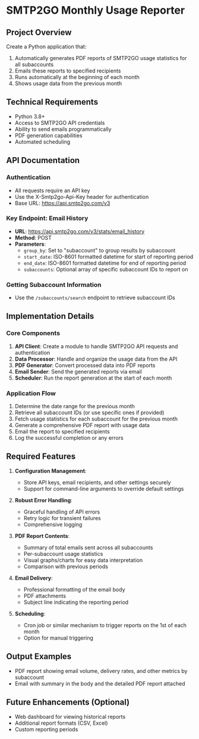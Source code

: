 # SMTP2GO Monthly Usage Reporter

## Project Overview
Create a Python application that:
1. Automatically generates PDF reports of SMTP2GO usage statistics for all subaccounts
2. Emails these reports to specified recipients
3. Runs automatically at the beginning of each month
4. Shows usage data from the previous month

## Technical Requirements
- Python 3.8+
- Access to SMTP2GO API credentials
- Ability to send emails programmatically
- PDF generation capabilities
- Automated scheduling

## API Documentation

### Authentication
- All requests require an API key
- Use the X-Smtp2go-Api-Key header for authentication
- Base URL: https://api.smtp2go.com/v3

### Key Endpoint: Email History
- **URL**: https://api.smtp2go.com/v3/stats/email_history
- **Method**: POST
- **Parameters**:
  - `group_by`: Set to "subaccount" to group results by subaccount
  - `start_date`: ISO-8601 formatted datetime for start of reporting period
  - `end_date`: ISO-8601 formatted datetime for end of reporting period
  - `subaccounts`: Optional array of specific subaccount IDs to report on

### Getting Subaccount Information
- Use the `/subaccounts/search` endpoint to retrieve subaccount IDs

## Implementation Details

### Core Components
1. **API Client**: Create a module to handle SMTP2GO API requests and authentication
2. **Data Processor**: Handle and organize the usage data from the API
3. **PDF Generator**: Convert processed data into PDF reports
4. **Email Sender**: Send the generated reports via email
5. **Scheduler**: Run the report generation at the start of each month

### Application Flow
1. Determine the date range for the previous month
2. Retrieve all subaccount IDs (or use specific ones if provided)
3. Fetch usage statistics for each subaccount for the previous month
4. Generate a comprehensive PDF report with usage data
5. Email the report to specified recipients
6. Log the successful completion or any errors

## Required Features
1. **Configuration Management**:
   - Store API keys, email recipients, and other settings securely
   - Support for command-line arguments to override default settings

2. **Robust Error Handling**:
   - Graceful handling of API errors
   - Retry logic for transient failures
   - Comprehensive logging

3. **PDF Report Contents**:
   - Summary of total emails sent across all subaccounts
   - Per-subaccount usage statistics
   - Visual graphs/charts for easy data interpretation
   - Comparison with previous periods

4. **Email Delivery**:
   - Professional formatting of the email body
   - PDF attachments
   - Subject line indicating the reporting period

5. **Scheduling**:
   - Cron job or similar mechanism to trigger reports on the 1st of each month
   - Option for manual triggering

## Output Examples
- PDF report showing email volume, delivery rates, and other metrics by subaccount
- Email with summary in the body and the detailed PDF report attached

## Future Enhancements (Optional)
- Web dashboard for viewing historical reports
- Additional report formats (CSV, Excel)
- Custom reporting periods
